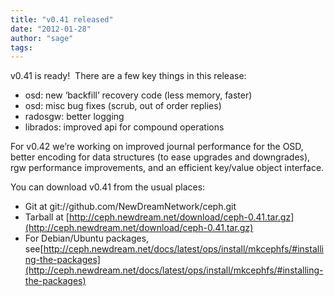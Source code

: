 ```yaml
---
title: "v0.41 released"
date: "2012-01-28"
author: "sage"
tags: 
---
```


v0.41 is ready!  There are a few key things in this release:

- osd: new ‘backfill’ recovery code (less memory, faster)
- osd: misc bug fixes (scrub, out of order replies)
- radosgw: better logging
- librados: improved api for compound operations

For v0.42 we’re working on improved journal performance for the OSD, better encoding for data structures (to ease upgrades and downgrades), rgw performance improvements, and an efficient key/value object interface.

You can download v0.41 from the usual places:

- Git at git://github.com/NewDreamNetwork/ceph.git
- Tarball at [http://ceph.newdream.net/download/ceph-0.41.tar.gz](http://ceph.newdream.net/download/ceph-0.41.tar.gz)
- For Debian/Ubuntu packages, see[http://ceph.newdream.net/docs/latest/ops/install/mkcephfs/#installing-the-packages](http://ceph.newdream.net/docs/latest/ops/install/mkcephfs/#installing-the-packages)

